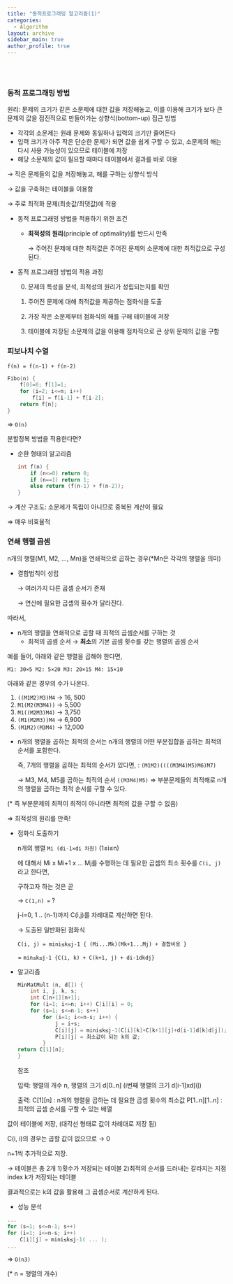 ```yaml
---
title: "동적프로그래밍 알고리즘(1)"
categories:
  - Algorithm
layout: archive
sidebar_main: true
author_profile: true
---
```

<br><br>

### 동적 프로그래밍 방법

원리: 문제의 크기가 같은 소문제에 대한 값을 저장해놓고, 이를 이용해 크기가 보다 큰 문제의 값을 점진적으로 만들어가는 상향식(bottom-up) 접근 방법

- 각각의 소문제는 원래 문제와 동일하나 입력의 크기만 줄어든다
- 입력 크기가 아주 작은 단순한 문제가 되면 값을 쉽게 구할 수 있고, 소문제의 해는 다시 사용 가능성이 있으므로 테이블에 저장
- 해당 소문제의 값이 필요할 때마다 테이블에서 결과를 바로 이용

→ 작은 문제들의 값을 저장해놓고, 해를 구하는 상향식 방식

→ 값을 구축하는 테이블을 이용함

→ 주로 최적화 문제(최솟값/최댓값)에 적용

- 동적 프로그래밍 방법을 적용하기 위한 조건
    - **최적성의 원리**(principle of optimality)를 반드시 만족
        
        → 주어진 문제에 대한 최적값은 주어진 문제의 소문제에 대한 최적값으로 구성된다.
        
- 동적 프로그래밍 방법의 적용 과정
    
    0) 문제의 특성을 분석, 최적성의 원리가 성립되는지를 확인
    
    1) 주어진 문제에 대해 최적값을 제공하는 점화식을 도출
    
    2) 가장 작은 소문제부터 점화식의 해를 구해 테이블에 저장
    
    3) 테이블에 저장된 소문제의 값을 이용해 점차적으로 큰 상위 문제의 값을 구함
    

### 피보나치 수열

`f(n) = f(n-1) + f(n-2)`

```c
Fibo(n) {
	f[0]=0; f[1]=1;
	for (i=2; i<=n; i++)
		f[i] = f[i-1] + f[i-2];
	return f[n];
}
```

⇒ `O(n)`

분할정복 방법을 적용한다면? 

- 순환 형태의 알고리즘
    
    ```c
    int f(n) {
    	if (n<=0) return 0;
    	if (n==1) return 1;
    	else return (f(n-1) + f(n-2));
    }
    ```
    

→ 계산 구조도: 소문제가 독립이 아니므로 중복된 계산이 필요

⇒ 매우 비효율적

### 연쇄 행렬 곱셈

n개의 행렬(M1, M2, ..., Mn)을 연쇄적으로 곱하는 경우(*Mn은 각각의 행렬을 의미)

- 결합법칙이 성립
    
    → 여러가지 다른 곱셈 순서가 존재
    
    → 연산에 필요한 곱셈의 횟수가 달라진다.
    

따라서, 

- n개의 행렬을 연쇄적으로 곱할 때 최적의 곱셈순서를 구하는 것
    - 최적의 곱셈 순서 → **최소**의 기본 곱셈 횟수를 갖는 행렬의 곱셈 순서

예를 들어, 아래와 같은 행렬을 곱해야 한다면, 

`M1: 30×5 M2: 5×20 M3: 20×15 M4: 15×10`

아래와 같은 경우의 수가 나온다. 

1) `((M1M2)M3)M4` → 16, 500
2) `M1(M2(M3M4))` → 5,500
3) `M1((M2M3)M4)` → 3,750
4) `(M1(M2M3))M4` → 6,900
5) `(M1M2)(M3M4)` → 12,000

- n개의 행렬을 곱하는 최적의 순서는 n개의 행렬의 어떤 부분집합을 곱하는 최적의 순서를 포함한다.
    
    즉, 7개의 행렬을 곱하는 최적의 순서가 있다면, : `(M1M2)((((M3M4)M5)M6)M7)`
    
    → M3, M4, M5를 곱하는 최적의 순서 `((M3M4)M5)`
    ⇒ 부분문제들의 최적해로 n개의 행렬을 곱하는 최적 순서를 구할 수 있다. 
    

(* 즉 부분문제의 최적이 최적이 아니라면 최적의 값을 구할 수 없음)

⇒ 최적성의 원리를 만족!

- 점화식 도출하기
    
    n개의 행렬 `Mi (di-1×di 차원)` (1≤i≤n)
    
    에 대해서 Mi x Mi+1 x ... Mj를 수행하는 데 필요한 곱셈의 최소 횟수를 `C(i, j)` 라고 한다면, 
    
    구하고자 하는 것은 곧 
    
    → `C(1,n) =` ?
    
    j-i=0, 1 .. (n-1)까지 C(i,j)를 차례대로 계산하면 된다. 
    
    → 도출된 일반화된 점화식
    
    `C(i, j) = mini≤k≤j-1 { (Mi...Mk)(Mk+1...Mj) + 결합비용 }`
    
    = `min≤k≤j-1 {C(i, k) + C(k+1, j) + di-1dkdj}`
    
- 알고리즘
    
    ```c
    MinMatMult (n, d[]) {
    	int i, j, k, s;
    	int C[n+1][n+1];
    	for (i=1; i<=n; i++) C[i][i] = 0; 
    	for (s=1; s<=n-1; s++)
    		for (i=1; i<=n-s; i++) {
    			j = i+s;
    			C[i][j] = mini≤k≤j-1(C[i][k]+C[k+1][j]+d[i-1]d[k]d[j]);
    			P[i][j] = 최소값이 되는 k의 값; 
    		}
    return C[1][n]; 
    }
    ```
    
    참조
    
    입력: 행렬의 개수 n, 행렬의 크기 d[0..n] (i번째 행렬의 크기 d[i-1]xd[i])
    
    출력: C[1][n] : n개의 행렬을 곱하는 데 필요한 곱셈 횟수의 최소값
    P[1..n][1..n] : 최적의 곱셈 순서를 구할 수 있는 배열
    

값이 테이블에 저장, (대각선 형태로 값이 차례대로 저장 됨) 

C(i, i)의 경우는 곱할 값이 없으므로 → 0 

n+1씩 추가적으로 저장.

→ 테이블은 총 2개 1)횟수가 저장되는 테이블 2)최적의 순서를 드러내는 갈라지는 지점 index k가 저장되는 테이블

결과적으로는 k의 값을 활용해 그 곱셈순서로 계산하게 된다.

- 성능 분석

```c
...
for (s=1; s<=n-1; s++)
for (i=1; i<=n-s; i++) 
	C[i][j] = mini≤k≤j-1( ... );
...
```

⇒ `O(n3)`

(* n = 행렬의 개수)